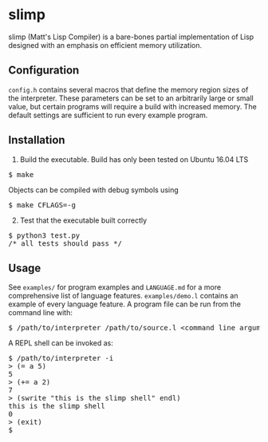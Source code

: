 # slimp
slimp (Matt's Lisp Compiler) is a bare-bones partial implementation of Lisp designed with an emphasis on
efficient memory utilization.
## Configuration
<code>config.h</code> contains several macros that define the memory region sizes of the interpreter.
These parameters can be set to an arbitrarily large or small value, but certain programs will require a build with
increased memory. The default settings are sufficient to run every example program.
## Installation
1. Build the executable. Build has only been tested on Ubuntu 16.04 LTS
<pre>$ make</pre>
Objects can be compiled with debug symbols using
<pre>$ make CFLAGS=-g</pre>
2. Test that the executable built correctly
<pre>$ python3 test.py
/* all tests should pass */</pre> 
## Usage
See <code>examples/</code> for program examples and <code>LANGUAGE.md</code> 
for a more comprehensive list of language features. <code>examples/demo.l</code> contains an example of every language feature.
A program file can be run from the command line with:
<pre>$ /path/to/interpreter /path/to/source.l &lt;command line arguments&gt;</pre>
A REPL shell can be invoked as:
<pre>$ /path/to/interpreter -i
&gt; (= a 5)
5
&gt; (+= a 2)
7
&gt; (swrite "this is the slimp shell" endl)
this is the slimp shell
0
&gt; (exit)
$</pre>
